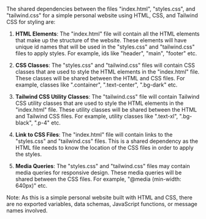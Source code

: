 The shared dependencies between the files "index.html", "styles.css", and "tailwind.css" for a simple personal website using HTML, CSS, and Tailwind CSS for styling are:

1. **HTML Elements**: The "index.html" file will contain all the HTML elements that make up the structure of the website. These elements will have unique id names that will be used in the "styles.css" and "tailwind.css" files to apply styles. For example, ids like "header", "main", "footer" etc.

2. **CSS Classes**: The "styles.css" and "tailwind.css" files will contain CSS classes that are used to style the HTML elements in the "index.html" file. These classes will be shared between the HTML and CSS files. For example, classes like ".container", ".text-center", ".bg-dark" etc.

3. **Tailwind CSS Utility Classes**: The "tailwind.css" file will contain Tailwind CSS utility classes that are used to style the HTML elements in the "index.html" file. These utility classes will be shared between the HTML and Tailwind CSS files. For example, utility classes like ".text-xl", ".bg-black", ".p-4" etc.

4. **Link to CSS Files**: The "index.html" file will contain links to the "styles.css" and "tailwind.css" files. This is a shared dependency as the HTML file needs to know the location of the CSS files in order to apply the styles.

5. **Media Queries**: The "styles.css" and "tailwind.css" files may contain media queries for responsive design. These media queries will be shared between the CSS files. For example, "@media (min-width: 640px)" etc.

Note: As this is a simple personal website built with HTML and CSS, there are no exported variables, data schemas, JavaScript functions, or message names involved.
